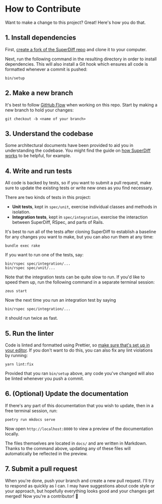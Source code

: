 # How to Contribute

Want to make a change to this project?
Great! Here's how you do that.

## 1. Install dependencies

First, [create a fork of the SuperDiff repo](https://github.com/mcmire/super_diff/fork)
and clone it to your computer.

Next, run the following command in the resulting directory
in order to install dependencies.
This will also install a Git hook
which ensures all code is formatted whenever a commit is pushed:

```
bin/setup
```

## 2. Make a new branch

It's best to follow [GitHub Flow][github-flow] when working on this repo.
Start by making a new branch to hold your changes:

```
git checkout -b <name of your branch>
```

[github-flow]: https://docs.github.com/en/get-started/using-github/github-flow

## 3. Understand the codebase

Some architectural documents have been provided
to aid you in understanding the codebase.
You might find the guide on [how SuperDiff works](./architecture/how-super-diff-works.md) to be helpful, for example.

## 4. Write and run tests

All code is backed by tests,
so if you want to submit a pull request,
make sure to update the existing tests or write new ones as you find necessary.

There are two kinds of tests in this project:

- **Unit tests**, kept in `spec/unit`,
  exercise individual classes and methods in isolation.
- **Integration tests**, kept in `spec/integration`,
  exercise the interaction between SuperDiff, RSpec, and parts of Rails.

It's best to run all of the tests after cloning SuperDiff
to establish a baseline for any changes you want to make,
but you can also run them at any time:

```
bundle exec rake
```

If you want to run one of the tests, say:

```
bin/rspec spec/integration/...
bin/rspec spec/unit/...
```

Note that the integration tests
can be quite slow to run.
If you'd like to speed them up,
run the following command in a separate terminal session:

```
zeus start
```

Now the next time you run an integration test by saying

```
bin/rspec spec/integration/...
```

it should run twice as fast.

## 5. Run the linter

Code is linted and formatted using Prettier,
so [make sure that's set up in your editor][prettier-editors].
If you don't want to do this,
you can also fix any lint violations by running:

```
yarn lint:fix
```

Provided that you ran `bin/setup` above,
any code you've changed will also be linted
whenever you push a commit.

[prettier-editors]: https://prettier.io/docs/en/editors.html

## 6. (Optional) Update the documentation

If there's any part of this documentation that you wish to update,
then in a free terminal session, run:

```
poetry run mkdocs serve
```

Now open `http://localhost:8000` to view a preview of the documentation locally.

The files themselves are located in `docs/`
and are written in Markdown.
Thanks to the command above,
updating any of these files will automatically be reflected in the preview.

## 7. Submit a pull request

When you're done,
push your branch
and create a new pull request.
I'll try to respond as quickly as I can.
I may have suggestions about code style or your approach,
but hopefully everything looks good and your changes get merged!
Now you're a contributor! 🎉
